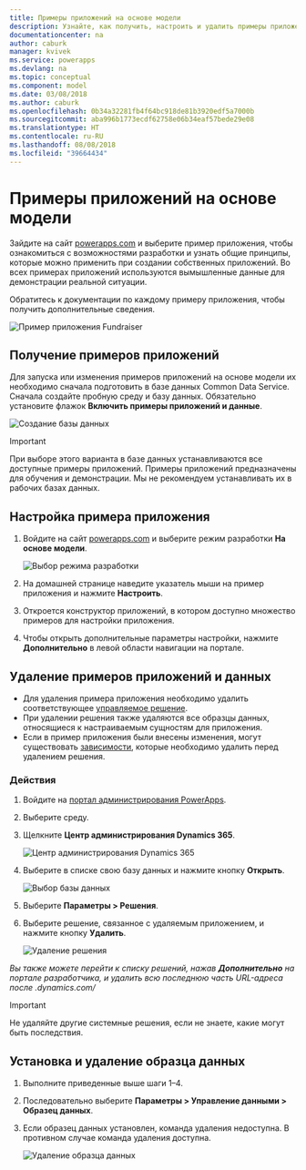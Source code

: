 ```yaml
---
title: Примеры приложений на основе модели
description: Узнайте, как получить, настроить и удалить примеры приложений на основе модели.
documentationcenter: na
author: caburk
manager: kvivek
ms.service: powerapps
ms.devlang: na
ms.topic: conceptual
ms.component: model
ms.date: 03/08/2018
ms.author: caburk
ms.openlocfilehash: 0b34a32281fb4f64bc918de81b3920edf5a7000b
ms.sourcegitcommit: aba996b1773ecdf62758e06b34eaf57bede29e08
ms.translationtype: HT
ms.contentlocale: ru-RU
ms.lasthandoff: 08/08/2018
ms.locfileid: "39664434"
---
```

# <a name="model-driven-sample-apps"></a>Примеры приложений на основе модели

Зайдите на сайт [powerapps.com](https://powerapps.com) и выберите пример приложения, чтобы ознакомиться с возможностями разработки и узнать общие принципы, которые можно применить при создании собственных приложений. Во всех примерах приложений используются вымышленные данные для демонстрации реальной ситуации. 

Обратитесь к документации по каждому примеру приложения, чтобы получить дополнительные сведения. 

![Пример приложения Fundraiser](media/overview-model-driven-samples/fundraiser-app1.png)


## <a name="get-sample-apps"></a>Получение примеров приложений

Для запуска или изменения примеров приложений на основе модели их необходимо сначала подготовить в базе данных Common Data Service. Сначала создайте пробную среду и базу данных. Обязательно установите флажок **Включить примеры приложений и данные**.

![Создание базы данных](media/overview-model-driven-samples/create-database1.png)


> [!IMPORTANT]
> При выборе этого варианта в базе данных устанавливаются все доступные примеры приложений. Примеры приложений предназначены для обучения и демонстрации. Мы не рекомендуем устанавливать их в рабочих базах данных. 

## <a name="customize-a-sample-app"></a>Настройка примера приложения

1. Войдите на сайт [powerapps.com](https://powerapps.com) и выберите режим разработки **На основе модели**. 

    ![Выбор режима разработки](media/overview-model-driven-samples/choose-design-mode.png)

2. На домашней странице наведите указатель мыши на пример приложения и нажмите **Настроить**.
3. Откроется конструктор приложений, в котором доступно множество примеров для настройки приложения. 
4. Чтобы открыть дополнительные параметры настройки, нажмите **Дополнительно** в левой области навигации на портале.

## <a name="remove-sample-apps-and-data"></a>Удаление примеров приложений и данных 
- Для удаления примера приложения необходимо удалить соответствующее [управляемое решение](https://docs.microsoft.com/dynamics365/customer-engagement/developer/uninstall-delete-solution). 
- При удалении решения также удаляются все образцы данных, относящиеся к настраиваемым сущностям для приложения.
- Если в пример приложения были внесены изменения, могут существовать [зависимости](https://docs.microsoft.com/dynamics365/customer-engagement/developer/dependency-tracking-solution-components), которые необходимо удалить перед удалением решения.

### <a name="steps"></a>Действия
1. Войдите на [портал администрирования PowerApps](https://admin.powerapps.com).

2. Выберите среду.

3. Щелкните **Центр администрирования Dynamics 365**. 

    ![Центр администрирования Dynamics 365](media/overview-model-driven-samples/admin-center.png)

4. Выберите в списке свою базу данных и нажмите кнопку **Открыть**.

    ![Выбор базы данных](media/overview-model-driven-samples/select-database.png)

5. Выберите **Параметры > Решения**.

6. Выберите решение, связанное с удаляемым приложением, и нажмите кнопку **Удалить**.

    ![Удаление решения](media/overview-model-driven-samples/delete-solution.png)

*Вы также можете перейти к списку решений, нажав **Дополнительно** на портале разработчика, и удалить всю последнюю часть URL-адреса после .dynamics.com/*

> [!IMPORTANT]
> Не удаляйте другие системные решения, если не знаете, какие могут быть последствия.

## <a name="install-or-uninstall-sample-data"></a>Установка и удаление образца данных
1. Выполните приведенные выше шаги 1–4.
2. Последовательно выберите **Параметры > Управление данными > Образец данных**.
3. Если образец данных установлен, команда удаления недоступна. В противном случае команда удаления доступна. 

    ![Удаление образца данных](media/overview-model-driven-samples/remove-sample-data.png)




